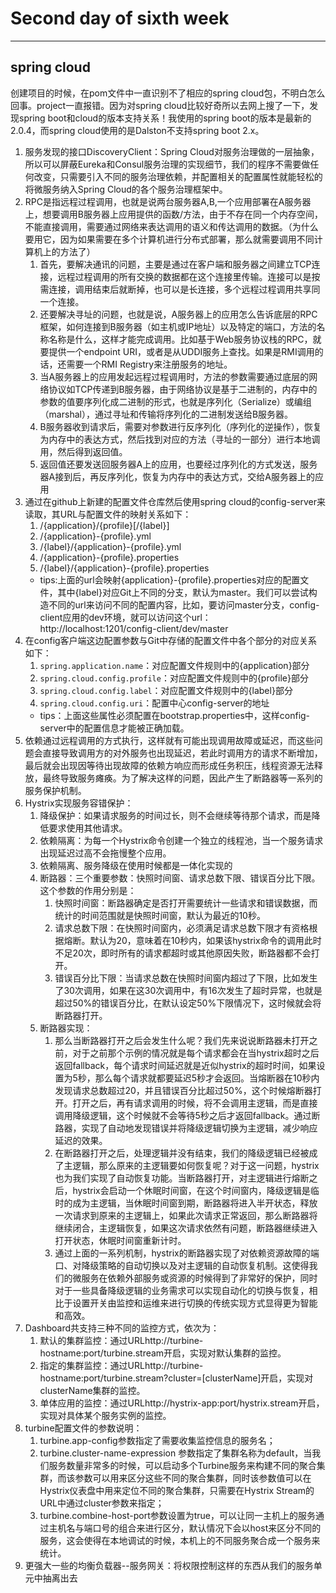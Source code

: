  Second day of sixth week
=

---

## spring cloud
创建项目的时候，在pom文件中一直识别不了相应的spring cloud包，不明白怎么回事。project一直报错。因为对spring cloud比较好奇所以去网上搜了一下，发现spring boot和cloud的版本支持关系！我使用的spring boot的版本是最新的2.0.4，而spring cloud使用的是Dalston不支持spring boot 2.x。

1. 服务发现的接口DiscoveryClient：Spring Cloud对服务治理做的一层抽象，所以可以屏蔽Eureka和Consul服务治理的实现细节，我们的程序不需要做任何改变，只需要引入不同的服务治理依赖，并配置相关的配置属性就能轻松的将微服务纳入Spring Cloud的各个服务治理框架中。
2. RPC是指远程过程调用，也就是说两台服务器A,B,一个应用部署在A服务器上，想要调用B服务器上应用提供的函数/方法，由于不存在同一个内存空间，不能直接调用，需要通过网络来表达调用的语义和传达调用的数据。（为什么要用它，因为如果需要在多个计算机进行分布式部署，那么就需要调用不同计算机上的方法了）
    1. 首先，要解决通讯的问题，主要是通过在客户端和服务器之间建立TCP连接，远程过程调用的所有交换的数据都在这个连接里传输。连接可以是按需连接，调用结束后就断掉，也可以是长连接，多个远程过程调用共享同一个连接。 
    2. 还要解决寻址的问题，也就是说，A服务器上的应用怎么告诉底层的RPC框架，如何连接到B服务器（如主机或IP地址）以及特定的端口，方法的名称名称是什么，这样才能完成调用。比如基于Web服务协议栈的RPC，就要提供一个endpoint URI，或者是从UDDI服务上查找。如果是RMI调用的话，还需要一个RMI Registry来注册服务的地址。 
    3. 当A服务器上的应用发起远程过程调用时，方法的参数需要通过底层的网络协议如TCP传递到B服务器，由于网络协议是基于二进制的，内存中的参数的值要序列化成二进制的形式，也就是序列化（Serialize）或编组（marshal），通过寻址和传输将序列化的二进制发送给B服务器。 
    4. B服务器收到请求后，需要对参数进行反序列化（序列化的逆操作），恢复为内存中的表达方式，然后找到对应的方法（寻址的一部分）进行本地调用，然后得到返回值。 
    5. 返回值还要发送回服务器A上的应用，也要经过序列化的方式发送，服务器A接到后，再反序列化，恢复为内存中的表达方式，交给A服务器上的应用
3. 通过在github上新建的配置文件仓库然后使用spring cloud的config-server来读取，其URL与配置文件的映射关系如下：
    1. /{application}/{profile}[/{label}]
    2. /{application}-{profile}.yml
    3. /{label}/{application}-{profile}.yml
    4. /{application}-{profile}.properties
    5. /{label}/{application}-{profile}.properties
    * tips:上面的url会映射{application}-{profile}.properties对应的配置文件，其中{label}对应Git上不同的分支，默认为master。我们可以尝试构造不同的url来访问不同的配置内容，比如，要访问master分支，config-client应用的dev环境，就可以访问这个url：http://localhost:1201/config-client/dev/master
4. 在config客户端这边配置参数与Git中存储的配置文件中各个部分的对应关系如下：
    1. `spring.application.name`：对应配置文件规则中的{application}部分
    2. `spring.cloud.config.profile`：对应配置文件规则中的{profile}部分
    3. `spring.cloud.config.label`：对应配置文件规则中的{label}部分
    4. `spring.cloud.config.uri`：配置中心config-server的地址
    * tips：上面这些属性必须配置在bootstrap.properties中，这样config-server中的配置信息才能被正确加载。
5. 依赖通过远程调用的方式执行，这样就有可能出现调用故障或延迟，而这些问题会直接导致调用方的对外服务也出现延迟，若此时调用方的请求不断增加，最后就会出现因等待出现故障的依赖方响应而形成任务积压，线程资源无法释放，最终导致服务瘫痪。为了解决这样的问题，因此产生了断路器等一系列的服务保护机制。
6. Hystrix实现服务容错保护：
    1. 降级保护：如果请求服务的时间过长，则不会继续等待那个请求，而是降低要求使用其他请求。
    2. 依赖隔离：为每一个Hystrix命令创建一个独立的线程池，当一个服务请求出现延迟过高不会拖慢整个应用。
    3. 依赖隔离、服务降级在使用时候都是一体化实现的
    4. 断路器：三个重要参数：快照时间窗、请求总数下限、错误百分比下限。这个参数的作用分别是：
        1. 快照时间窗：断路器确定是否打开需要统计一些请求和错误数据，而统计的时间范围就是快照时间窗，默认为最近的10秒。
        2. 请求总数下限：在快照时间窗内，必须满足请求总数下限才有资格根据熔断。默认为20，意味着在10秒内，如果该hystrix命令的调用此时不足20次，即时所有的请求都超时或其他原因失败，断路器都不会打开。
        3. 错误百分比下限：当请求总数在快照时间窗内超过了下限，比如发生了30次调用，如果在这30次调用中，有16次发生了超时异常，也就是超过50%的错误百分比，在默认设定50%下限情况下，这时候就会将断路器打开。
    5. 断路器实现：
        1. 那么当断路器打开之后会发生什么呢？我们先来说说断路器未打开之前，对于之前那个示例的情况就是每个请求都会在当hystrix超时之后返回fallback，每个请求时间延迟就是近似hystrix的超时时间，如果设置为5秒，那么每个请求就都要延迟5秒才会返回。当熔断器在10秒内发现请求总数超过20，并且错误百分比超过50%，这个时候熔断器打开。打开之后，再有请求调用的时候，将不会调用主逻辑，而是直接调用降级逻辑，这个时候就不会等待5秒之后才返回fallback。通过断路器，实现了自动地发现错误并将降级逻辑切换为主逻辑，减少响应延迟的效果。
        2. 在断路器打开之后，处理逻辑并没有结束，我们的降级逻辑已经被成了主逻辑，那么原来的主逻辑要如何恢复呢？对于这一问题，hystrix也为我们实现了自动恢复功能。当断路器打开，对主逻辑进行熔断之后，hystrix会启动一个休眠时间窗，在这个时间窗内，降级逻辑是临时的成为主逻辑，当休眠时间窗到期，断路器将进入半开状态，释放一次请求到原来的主逻辑上，如果此次请求正常返回，那么断路器将继续闭合，主逻辑恢复，如果这次请求依然有问题，断路器继续进入打开状态，休眠时间窗重新计时。
        3. 通过上面的一系列机制，hystrix的断路器实现了对依赖资源故障的端口、对降级策略的自动切换以及对主逻辑的自动恢复机制。这使得我们的微服务在依赖外部服务或资源的时候得到了非常好的保护，同时对于一些具备降级逻辑的业务需求可以实现自动化的切换与恢复，相比于设置开关由监控和运维来进行切换的传统实现方式显得更为智能和高效。
7. Dashboard共支持三种不同的监控方式，依次为：
    1. 默认的集群监控：通过URLhttp://turbine-hostname:port/turbine.stream开启，实现对默认集群的监控。
    2. 指定的集群监控：通过URLhttp://turbine-hostname:port/turbine.stream?cluster=[clusterName]开启，实现对clusterName集群的监控。
    3. 单体应用的监控：通过URLhttp://hystrix-app:port/hystrix.stream开启，实现对具体某个服务实例的监控。
8. turbine配置文件的参数说明：
    1. turbine.app-config参数指定了需要收集监控信息的服务名；
    2. turbine.cluster-name-expression 参数指定了集群名称为default，当我们服务数量非常多的时候，可以启动多个Turbine服务来构建不同的聚合集群，而该参数可以用来区分这些不同的聚合集群，同时该参数值可以在Hystrix仪表盘中用来定位不同的聚合集群，只需要在Hystrix Stream的URL中通过cluster参数来指定；
    3. turbine.combine-host-port参数设置为true，可以让同一主机上的服务通过主机名与端口号的组合来进行区分，默认情况下会以host来区分不同的服务，这会使得在本地调试的时候，本机上的不同服务聚合成一个服务来统计。
9. 更强大一些的均衡负载器--服务网关：将权限控制这样的东西从我们的服务单元中抽离出去